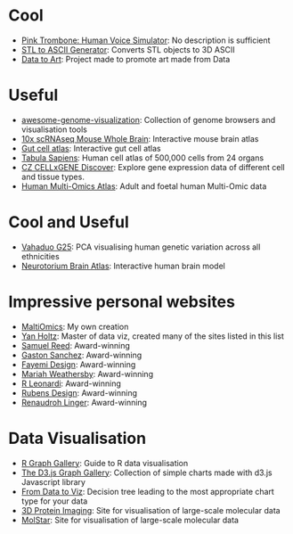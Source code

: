 # Cool
- [Pink Trombone: Human Voice Simulator](https://dood.al/pinktrombone/): No description is sufficient
- [STL to ASCII Generator](https://andrewsink.github.io/STL-to-ASCII-Generator/): Converts STL objects to 3D ASCII
- [Data to Art](https://www.data-to-art.com/): Project made to promote art made from Data

# Useful
- [awesome-genome-visualization](https://cmdcolin.github.io/awesome-genome-visualization/?latest=true): Collection of genome browsers and visualisation tools
- [10x scRNAseq Mouse Whole Brain](https://knowledge.brain-map.org/abcatlas): Interactive mouse brain atlas
- [Gut cell atlas](https://www.gutcellatlas.org/spacetime/full/): Interactive gut cell atlas
- [Tabula Sapiens](https://cellxgene.cziscience.com/e/53d208b0-2cfd-4366-9866-c3c6114081bc.cxg/): Human cell atlas of 500,000 cells from 24 organs
- [CZ CELLxGENE Discover](https://cellxgene.cziscience.com/): Explore gene expression data of different cell and tissue types.
- [Human Multi-Omics Atlas](https://www.singlecellatlas.org/sca-atlas): Adult and foetal human Multi-Omic data

# Cool and Useful
- [Vahaduo G25](https://vahaduo.github.io/3d/g25/): PCA visualising human genetic variation across all ethnicities
- [Neurotorium Brain Atlas](https://neurotorium.org/tool/brain-atlas/): Interactive human brain model

# Impressive personal websites 
- [MaltiOmics](https://maltiomics.com/): My own creation
- [Yan Holtz](https://www.yan-holtz.com/): Master of data viz, created many of the sites listed in this list
- [Samuel Reed](https://www.strml.net/): Award-winning
- [Gaston Sanchez](https://www.gastonsanchez.com/): Award-winning
- [Fayemi Design](https://www.fayemi.design/): Award-winning
- [Mariah Weathersby](http://play.mariahweathersby.com/): Award-winning
- [R Leonardi](http://www.rleonardi.com/): Award-winning
- [Rubens Design](https://www.rubens.design/): Award-winning
- [Renaudroh Linger](https://renaudrohlinger.com/): Award-winning

# Data Visualisation
- [R Graph Gallery](https://r-graph-gallery.com/): Guide to R data visualisation
- [The D3.js Graph Gallery](https://d3-graph-gallery.com/): Collection of simple charts made with d3.js Javascript library
- [From Data to Viz](https://www.data-to-viz.com/): Decision tree leading to the most appropriate chart type for your data
- [3D Protein Imaging](https://3dproteinimaging.com/): Site for visualisation of large-scale molecular data
- [MolStar](https://molstar.org/): Site for visualisation of large-scale molecular data
